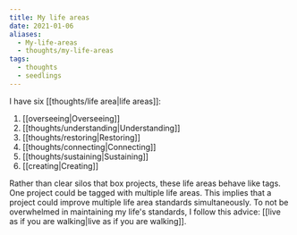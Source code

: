 ```yaml
---
title: My life areas
date: 2021-01-06
aliases:
  - My-life-areas
  - thoughts/my-life-areas
tags:
  - thoughts
  - seedlings
---
```

I have six [[thoughts/life area|life areas]]:
1. [[overseeing|Overseeing]]
2. [[thoughts/understanding|Understanding]]
3. [[thoughts/restoring|Restoring]]
4. [[thoughts/connecting|Connecting]]
5. [[thoughts/sustaining|Sustaining]]
6. [[creating|Creating]]

Rather than clear silos that box projects, these life areas behave like tags. One project could be tagged with multiple life areas. This implies that a project could improve multiple life area standards simultaneously. To not be overwhelmed in maintaining my life's standards, I follow this advice: [[live as if you are walking|live as if you are walking]].